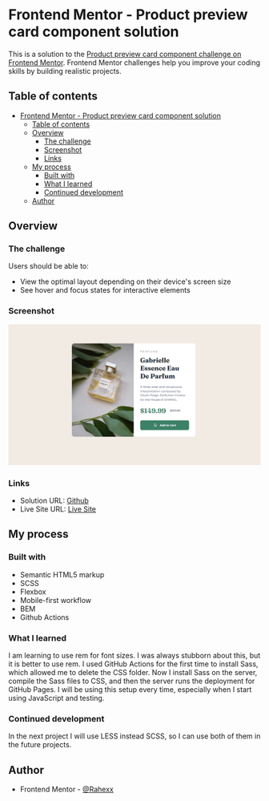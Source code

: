 # Frontend Mentor - Product preview card component solution

This is a solution to the [Product preview card component challenge on Frontend Mentor](https://www.frontendmentor.io/challenges/product-preview-card-component-GO7UmttRfa). Frontend Mentor challenges help you improve your coding skills by building realistic projects.

## Table of contents

- [Frontend Mentor - Product preview card component solution](#frontend-mentor---product-preview-card-component-solution)
  - [Table of contents](#table-of-contents)
  - [Overview](#overview)
    - [The challenge](#the-challenge)
    - [Screenshot](#screenshot)
    - [Links](#links)
  - [My process](#my-process)
    - [Built with](#built-with)
    - [What I learned](#what-i-learned)
    - [Continued development](#continued-development)
  - [Author](#author)

## Overview

### The challenge

Users should be able to:

- View the optimal layout depending on their device's screen size
- See hover and focus states for interactive elements

### Screenshot

![](./screenshot.png)

### Links

- Solution URL: [Github](https://github.com/Rahexx/ProductPreviewCard)
- Live Site URL: [Live Site](https://rahexx.github.io/ProductPreviewCard/)

## My process

### Built with

- Semantic HTML5 markup
- SCSS
- Flexbox
- Mobile-first workflow
- BEM
- Github Actions

### What I learned

I am learning to use rem for font sizes. I was always stubborn about this, but it is better to use rem.
I used GitHub Actions for the first time to install Sass, which allowed me to delete the CSS folder.
Now I install Sass on the server, compile the Sass files to CSS, and then the server runs the deployment for GitHub Pages.
I will be using this setup every time, especially when I start using JavaScript and testing.

### Continued development

In the next project I will use LESS instead SCSS, so I can use both of them in the future projects.

## Author

- Frontend Mentor - [@Rahexx](https://www.frontendmentor.io/profile/Rahexx)
